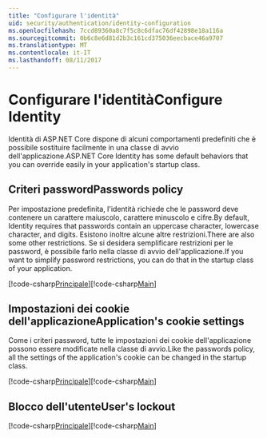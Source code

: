 ```yaml
---
title: "Configurare l'identità"
uid: security/authentication/identity-configuration
ms.openlocfilehash: 7ccd89360a8c7f5c8c6dfac76df42898e18a116a
ms.sourcegitcommit: 0b6c8e6d81d2b3c161cd375036eecbace46a9707
ms.translationtype: MT
ms.contentlocale: it-IT
ms.lasthandoff: 08/11/2017
---
```

# <a name="configure-identity"></a><span data-ttu-id="acf17-102">Configurare l'identità</span><span class="sxs-lookup"><span data-stu-id="acf17-102">Configure Identity</span></span>

<span data-ttu-id="acf17-103">Identità di ASP.NET Core dispone di alcuni comportamenti predefiniti che è possibile sostituire facilmente in una classe di avvio dell'applicazione.</span><span class="sxs-lookup"><span data-stu-id="acf17-103">ASP.NET Core Identity has some default behaviors that you can override easily in your application's startup class.</span></span>

## <a name="passwords-policy"></a><span data-ttu-id="acf17-104">Criteri password</span><span class="sxs-lookup"><span data-stu-id="acf17-104">Passwords policy</span></span>

<span data-ttu-id="acf17-105">Per impostazione predefinita, l'identità richiede che le password deve contenere un carattere maiuscolo, carattere minuscolo e cifre.</span><span class="sxs-lookup"><span data-stu-id="acf17-105">By default, Identity requires that passwords contain an uppercase character, lowercase character, and digits.</span></span> <span data-ttu-id="acf17-106">Esistono inoltre alcune altre restrizioni.</span><span class="sxs-lookup"><span data-stu-id="acf17-106">There are also some other restrictions.</span></span> <span data-ttu-id="acf17-107">Se si desidera semplificare restrizioni per le password, è possibile farlo nella classe di avvio dell'applicazione.</span><span class="sxs-lookup"><span data-stu-id="acf17-107">If you want to simplify password restrictions, you can do that in the startup class of your application.</span></span>

<span data-ttu-id="acf17-108">[!code-csharp[Principale](identity/sample/src/ASPET-IdentityDemo-PrimaryKeysConfig/Startup.cs?highlight=2&range=60-65)]</span><span class="sxs-lookup"><span data-stu-id="acf17-108">[!code-csharp[Main](identity/sample/src/ASPET-IdentityDemo-PrimaryKeysConfig/Startup.cs?highlight=2&range=60-65)]</span></span>

## <a name="applications-cookie-settings"></a><span data-ttu-id="acf17-109">Impostazioni dei cookie dell'applicazione</span><span class="sxs-lookup"><span data-stu-id="acf17-109">Application's cookie settings</span></span>

<span data-ttu-id="acf17-110">Come i criteri password, tutte le impostazioni dei cookie dell'applicazione possono essere modificate nella classe di avvio.</span><span class="sxs-lookup"><span data-stu-id="acf17-110">Like the passwords policy, all the settings of the application's cookie can be changed in the startup class.</span></span>

<span data-ttu-id="acf17-111">[!code-csharp[Principale](identity/sample/src/ASPET-IdentityDemo-PrimaryKeysConfig/Startup.cs?highlight=2&range=72-80)]</span><span class="sxs-lookup"><span data-stu-id="acf17-111">[!code-csharp[Main](identity/sample/src/ASPET-IdentityDemo-PrimaryKeysConfig/Startup.cs?highlight=2&range=72-80)]</span></span>

## <a name="users-lockout"></a><span data-ttu-id="acf17-112">Blocco dell'utente</span><span class="sxs-lookup"><span data-stu-id="acf17-112">User's lockout</span></span>

<span data-ttu-id="acf17-113">[!code-csharp[Principale](identity/sample/src/ASPET-IdentityDemo-PrimaryKeysConfig/Startup.cs?highlight=2&range=67-70)]</span><span class="sxs-lookup"><span data-stu-id="acf17-113">[!code-csharp[Main](identity/sample/src/ASPET-IdentityDemo-PrimaryKeysConfig/Startup.cs?highlight=2&range=67-70)]</span></span>
